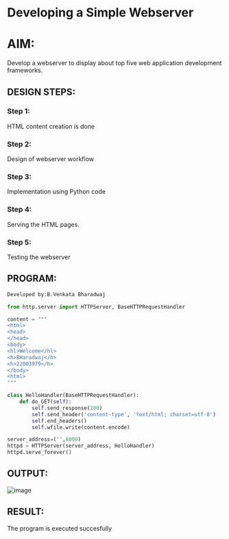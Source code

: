 # Developing a Simple Webserver

# AIM:

Develop a webserver to display about top five web application development frameworks.

## DESIGN STEPS:

### Step 1:

HTML content creation is done

### Step 2:

Design of webserver workflow

### Step 3:

Implementation using Python code

### Step 4:

Serving the HTML pages.

### Step 5:

Testing the webserver

## PROGRAM:
```python
Developed by:B.Venkata Bharadwaj

from http.server import HTTPServer, BaseHTTPRequestHandler

content = """
<html>
<head>
</head>
<body>
<hl>Welcome</hl>
<h>BHaradwaj</h>
<h>22003979</h>
</body>
<html>
"""

class HelloHandler(BaseHTTPRequestHandler):
    def do_GET(self):
        self.send_response(200)
        self.send_header('content-type', 'text/html; charset=utf-8')
        self.end_headers()
        self.wfile.write(content.encode)

server_address=('',8000)
httpd = HTTPServer(server_address, HelloHandler)
httpd.serve_forever()
```

## OUTPUT:
![image](https://user-images.githubusercontent.com/119560345/215002913-945b7ce1-ab0a-4fd6-a392-b2741e2c78e3.png)

## RESULT:
The program is executed succesfully

